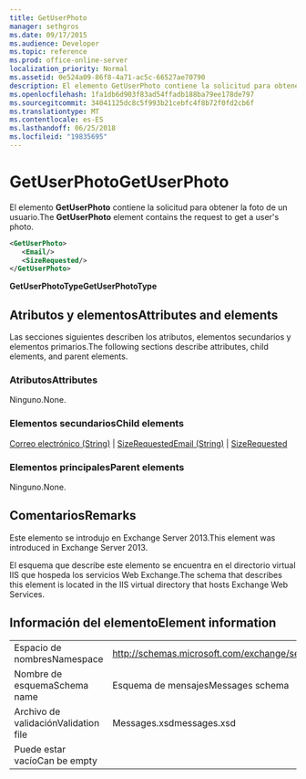 ```yaml
---
title: GetUserPhoto
manager: sethgros
ms.date: 09/17/2015
ms.audience: Developer
ms.topic: reference
ms.prod: office-online-server
localization_priority: Normal
ms.assetid: 0e524a09-86f8-4a71-ac5c-66527ae70790
description: El elemento GetUserPhoto contiene la solicitud para obtener la foto de un usuario.
ms.openlocfilehash: 1fa1db6d903f83ad54ffadb188ba79ee178de797
ms.sourcegitcommit: 34041125dc8c5f993b21cebfc4f8b72f0fd2cb6f
ms.translationtype: MT
ms.contentlocale: es-ES
ms.lasthandoff: 06/25/2018
ms.locfileid: "19835695"
---
```

# <a name="getuserphoto"></a><span data-ttu-id="73842-103">GetUserPhoto</span><span class="sxs-lookup"><span data-stu-id="73842-103">GetUserPhoto</span></span>

<span data-ttu-id="73842-104">El elemento **GetUserPhoto** contiene la solicitud para obtener la foto de un usuario.</span><span class="sxs-lookup"><span data-stu-id="73842-104">The **GetUserPhoto** element contains the request to get a user's photo.</span></span> 
  
```XML
<GetUserPhoto>
   <Email/>
   <SizeRequested/>
</GetUserPhoto>
```

 <span data-ttu-id="73842-105">**GetUserPhotoType**</span><span class="sxs-lookup"><span data-stu-id="73842-105">**GetUserPhotoType**</span></span>
## <a name="attributes-and-elements"></a><span data-ttu-id="73842-106">Atributos y elementos</span><span class="sxs-lookup"><span data-stu-id="73842-106">Attributes and elements</span></span>

<span data-ttu-id="73842-107">Las secciones siguientes describen los atributos, elementos secundarios y elementos primarios.</span><span class="sxs-lookup"><span data-stu-id="73842-107">The following sections describe attributes, child elements, and parent elements.</span></span>
  
### <a name="attributes"></a><span data-ttu-id="73842-108">Atributos</span><span class="sxs-lookup"><span data-stu-id="73842-108">Attributes</span></span>

<span data-ttu-id="73842-109">Ninguno.</span><span class="sxs-lookup"><span data-stu-id="73842-109">None.</span></span>
  
### <a name="child-elements"></a><span data-ttu-id="73842-110">Elementos secundarios</span><span class="sxs-lookup"><span data-stu-id="73842-110">Child elements</span></span>

<span data-ttu-id="73842-111">[Correo electrónico (String)](email-string.md) | [SizeRequested](sizerequested.md)</span><span class="sxs-lookup"><span data-stu-id="73842-111">[Email (String)](email-string.md) | [SizeRequested](sizerequested.md)</span></span>
  
### <a name="parent-elements"></a><span data-ttu-id="73842-112">Elementos principales</span><span class="sxs-lookup"><span data-stu-id="73842-112">Parent elements</span></span>

<span data-ttu-id="73842-113">Ninguno.</span><span class="sxs-lookup"><span data-stu-id="73842-113">None.</span></span>
  
## <a name="remarks"></a><span data-ttu-id="73842-114">Comentarios</span><span class="sxs-lookup"><span data-stu-id="73842-114">Remarks</span></span>

<span data-ttu-id="73842-115">Este elemento se introdujo en Exchange Server 2013.</span><span class="sxs-lookup"><span data-stu-id="73842-115">This element was introduced in Exchange Server 2013.</span></span>
  
<span data-ttu-id="73842-116">El esquema que describe este elemento se encuentra en el directorio virtual IIS que hospeda los servicios Web Exchange.</span><span class="sxs-lookup"><span data-stu-id="73842-116">The schema that describes this element is located in the IIS virtual directory that hosts Exchange Web Services.</span></span>
  
## <a name="element-information"></a><span data-ttu-id="73842-117">Información del elemento</span><span class="sxs-lookup"><span data-stu-id="73842-117">Element information</span></span>

|||
|:-----|:-----|
|<span data-ttu-id="73842-118">Espacio de nombres</span><span class="sxs-lookup"><span data-stu-id="73842-118">Namespace</span></span>  <br/> |http://schemas.microsoft.com/exchange/services/2006/messages  <br/> |
|<span data-ttu-id="73842-119">Nombre de esquema</span><span class="sxs-lookup"><span data-stu-id="73842-119">Schema name</span></span>  <br/> |<span data-ttu-id="73842-120">Esquema de mensajes</span><span class="sxs-lookup"><span data-stu-id="73842-120">Messages schema</span></span>  <br/> |
|<span data-ttu-id="73842-121">Archivo de validación</span><span class="sxs-lookup"><span data-stu-id="73842-121">Validation file</span></span>  <br/> |<span data-ttu-id="73842-122">Messages.xsd</span><span class="sxs-lookup"><span data-stu-id="73842-122">messages.xsd</span></span>  <br/> |
|<span data-ttu-id="73842-123">Puede estar vacío</span><span class="sxs-lookup"><span data-stu-id="73842-123">Can be empty</span></span>  <br/> ||
   

